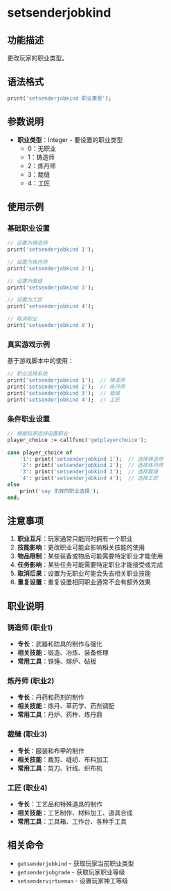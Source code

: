 # setsenderjobkind

## 功能描述
更改玩家的职业类型。

## 语法格式
```pascal
print('setsenderjobkind 职业类型');
```

## 参数说明
- **职业类型**：Integer - 要设置的职业类型
  - 0：无职业
  - 1：铸造师
  - 2：炼丹师
  - 3：裁缝
  - 4：工匠

## 使用示例

### 基础职业设置
```pascal
// 设置为铸造师
print('setsenderjobkind 1');

// 设置为炼丹师
print('setsenderjobkind 2');

// 设置为裁缝
print('setsenderjobkind 3');

// 设置为工匠
print('setsenderjobkind 4');

// 取消职业
print('setsenderjobkind 0');
```

### 真实游戏示例
基于游戏脚本中的使用：

```pascal
// 职业选择系统
print('setsenderjobkind 1');  // 铸造师
print('setsenderjobkind 2');  // 炼丹师
print('setsenderjobkind 3');  // 裁缝
print('setsenderjobkind 4');  // 工匠
```

### 条件职业设置
```pascal
// 根据玩家选择设置职业
player_choice := callfunc('getplayerchoice');

case player_choice of
    '1': print('setsenderjobkind 1');  // 选择铸造师
    '2': print('setsenderjobkind 2');  // 选择炼丹师
    '3': print('setsenderjobkind 3');  // 选择裁缝
    '4': print('setsenderjobkind 4');  // 选择工匠
else
    print('say 无效的职业选择');
end;
```

## 注意事项

1. **职业互斥**：玩家通常只能同时拥有一个职业
2. **技能影响**：更改职业可能会影响相关技能的使用
3. **物品限制**：某些装备或物品可能需要特定职业才能使用
4. **任务影响**：某些任务可能需要特定职业才能接受或完成
5. **取消后果**：设置为无职业可能会失去相关职业技能
6. **重复设置**：重复设置相同职业通常不会有额外效果

## 职业说明

### 铸造师 (职业1)
- **专长**：武器和防具的制作与强化
- **相关技能**：锻造、冶炼、装备修理
- **常用工具**：铁锤、熔炉、砧板

### 炼丹师 (职业2)
- **专长**：丹药和药剂的制作
- **相关技能**：炼丹、草药学、药剂调配
- **常用工具**：丹炉、药杵、炼丹鼎

### 裁缝 (职业3)
- **专长**：服装和布甲的制作
- **相关技能**：裁剪、缝纫、布料加工
- **常用工具**：剪刀、针线、织布机

### 工匠 (职业4)
- **专长**：工艺品和特殊道具的制作
- **相关技能**：工艺制作、材料加工、道具合成
- **常用工具**：工具箱、工作台、各种手工具

## 相关命令
- `getsenderjobkind` - 获取玩家当前职业类型
- `getsenderjobgrade` - 获取玩家职业等级
- `setsendervirtueman` - 设置玩家神工等级